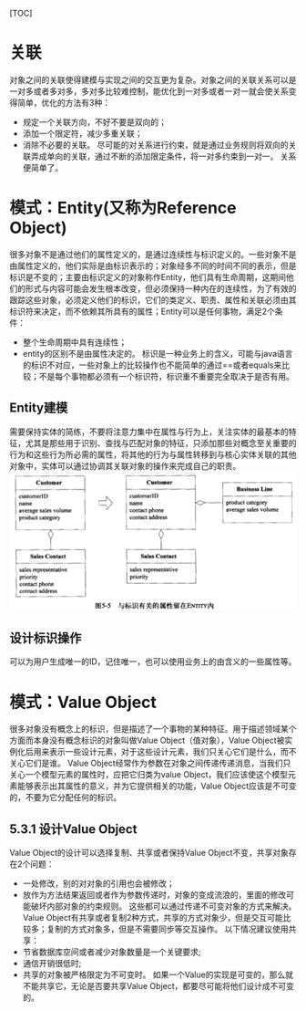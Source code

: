 [TOC]
# 关联
对象之间的关联使得建模与实现之间的交互更为复杂。对象之间的关联关系可以是一对多或者多对多，多对多比较难控制，能优化到一对多或者一对一就会使关系变得简单，优化的方法有3种：
- 规定一个关联方向，不好不要是双向的；
- 添加一个限定符，减少多重关联；
- 消除不必要的关联。
尽可能的对关系进行约束，就是通过业务规则将双向的关联弄成单向的关联，通过不断的添加限定条件，将一对多约束到一对一。
关系便简单了。
# 模式：Entity(又称为Reference Object)
很多对象不是通过他们的属性定义的，是通过连续性与标识定义的。一些对象不是由属性定义的，他们实际是由标识表示的；对象经多不同的时间不同的表示，但是标识是不变的；主要由标识定义的对象称作Entity，他们具有生命周期，这期间他们的形式与内容可能会发生根本改变，但必须保持一种内在的连续性，为了有效的跟踪这些对象，必须定义他们的标识，它们的类定义、职责、属性和关联必须由其标识符来决定，而不依赖其所具有的属性；Entity可以是任何事物，满足2个条件：
- 整个生命周期中具有连续性；
- entity的区别不是由属性决定的。
标识是一种业务上的含义，可能与java语言的标识不对应，一些对象上的比较操作也不能简单的通过==或者equals来比较；不是每个事物都必须有一个标识符，标识重不重要完全取决于是否有用。
## Entity建模
需要保持实体的简练，不要将注意力集中在属性与行为上，关注实体的最基本的特征，尤其是那些用于识别、查找与匹配对象的特征，只添加那些对概念至关重要的行为和这些行为所必需的属性，将其他的行为与属性转移到与核心实体关联的其他对象中，实体可以通过协调其关联对象的操作来完成自己的职责。
![实体责任拆分](../entity-sperate.png)
## 设计标识操作
可以为用户生成唯一的ID，记住唯一，也可以使用业务上的由含义的一些属性等。
# 模式：Value Object
很多对象没有概念上的标识，但是描述了一个事物的某种特征。用于描述领域某个方面而本身没有概念标识的对象叫做Value Object（值对象），Value Object被实例化后用来表示一些设计元素，对于这些设计元素，我们只关心它们是什么，而不关心它们是谁。
Value Object经常作为参数在对象之间传递传递消息，当我们只关心一个模型元素的属性时，应把它归类为value Object，我们应该使这个模型元素能够表示出其属性的意义，并为它提供相关的功能，Value Object应该是不可变的，不要为它分配任何的标识。
## 5.3.1 设计Value Object
Value Object的设计可以选择复制、共享或者保持Value Object不变，共享对象存在2个问题：
- 一处修改，别的对对象的引用也会被修改；
- 放作为方法结果返回或者作为参数传递时，对象的变成流浪的，里面的修改可能破坏内部对象的约束规则。
这些都可以通过传递不可变对象的方式来解决。Value Object有共享或者复制2种方式，共享的方式对象少，但是交互可能比较多；复制的方式对象多，但是不需要同步等交互操作。
以下情况建议使用共享：
- 节省数据库空间或者减少对象数量是一个关键要求;
- 通信开销很低时;
- 共享的对象被严格限定为不可变时。
如果一个Value的实现是可变的，那么就不能共享它，无论是否要共享Value Object，都要尽可能将他们设计成不可变的。

